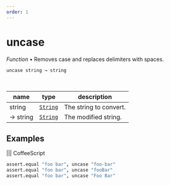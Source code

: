 ```yaml
---
order: 1
---
```

# uncase

_Function_ &bull; Removes case and replaces delimiters with spaces.

<pre><code>uncase string &rarr; string</code></pre>
<br>

| name | type | description |
|------|------|-------------|
|string|[`String`][String]|The string to convert.|
|&rarr; string|[`String`][String]|The modified string.|



## Examples


 ||| CoffeeScript 
```coffeescript Scenarios for using &#x60;uncase&#x60;.
assert.equal "foo bar", uncase "foo-bar"
assert.equal "foo bar", uncase "fooBar"
assert.equal "foo bar", uncase "Foo Bar"
```


[String]: https://developer.mozilla.org/en-US/docs/Web/JavaScript/Reference/Global_Objects/String